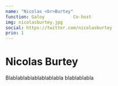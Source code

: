 ```yaml
---
name: "Nicolas <br>Burtey"
function: Galoy           Co-host
img: nicolasburtey.jpg
social: https://twitter.com/nicolasburtey
prio: 1
---
```


# Nicolas Burtey
 
Blablablablablablablabla
blablablabla
